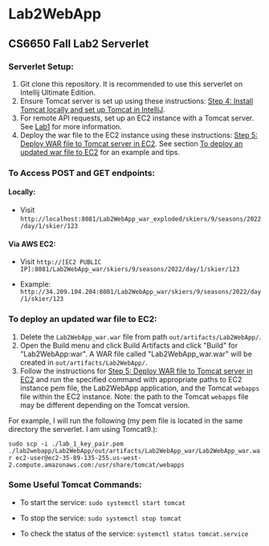 # Lab2WebApp
## CS6650 Fall Lab2 Serverlet

### Serverlet Setup:
1. Git clone this repository. It is recommended to use this serverlet on Intellij Ultimate Edition.
2. Ensure Tomcat server is set up using these instructions: [Step 4: Install Tomcat locally and set up Tomcat in IntelliJ](https://github.com/gortonator/bsds-6650/blob/master/labs/lab-2.md#step-4-install-tomcat-locally-and-set-up-tomcat-in-intellij).
3. For remote API requests, set up an EC2 instance with a Tomcat server. See [Lab1](https://github.com/gortonator/bsds-6650/blob/master/labs/lab-1.md) for more information.
4. Deploy the war file to the EC2 instance using these instructions: [Step 5: Deploy WAR file to Tomcat server in EC2](https://github.com/gortonator/bsds-6650/blob/master/labs/lab-2.md#step-5-deploy-war-file-to-tomcat-server-in-ec2). See section [To deploy an updated war file to EC2](https://github.com/ibsenc/Lab2WebApp/edit/main/README.md#to-deploy-an-updated-war-file-to-ec2) for an example and tips.

### To Access POST and GET endpoints:
#### Locally:
- Visit `http://localhost:8081/Lab2WebApp_war_exploded/skiers/9/seasons/2022/day/1/skier/123`

#### Via AWS EC2:
- Visit `http://[EC2 PUBLIC IP]:8081/Lab2WebApp_war/skiers/9/seasons/2022/day/1/skier/123`

- Example: `http://34.209.104.204:8081/Lab2WebApp_war/skiers/9/seasons/2022/day/1/skier/123`

### To deploy an updated war file to EC2:
1. Delete the `Lab2WebApp_war.war` file from path `out/artifacts/Lab2WebApp/`.
2. Open the Build menu and click Build Artifacts and click "Build" for "Lab2WebApp:war". A WAR file called "Lab2WebApp_war.war" will be created in `out/artifacts/Lab2WebApp/`.
3. Follow the instructions for [Step 5: Deploy WAR file to Tomcat server in EC2](https://github.com/gortonator/bsds-6650/blob/master/labs/lab-2.md#step-5-deploy-war-file-to-tomcat-server-in-ec2) and run the specified command with appropriate paths to EC2 instance pem file, the Lab2WebApp application, and the Tomcat `webapps` file within the EC2 instance. Note: the path to the Tomcat `webapps` file may be different depending on the Tomcat version.

For example, I will run the following (my pem file is located in the same directory the serverlet. I am using Tomcat9.):

`sudo scp -i ./lab_1_key_pair.pem ./lab2webapp/Lab2WebApp/out/artifacts/Lab2WebApp_war/Lab2WebApp_war.war ec2-user@ec2-35-89-135-255.us-west-2.compute.amazonaws.com:/usr/share/tomcat/webapps`

### Some Useful Tomcat Commands:
- To start the service: `sudo systemctl start tomcat`

- To stop the service: `sudo systemctl stop tomcat`

- To check the status of the service: `systemctl status tomcat.service`
